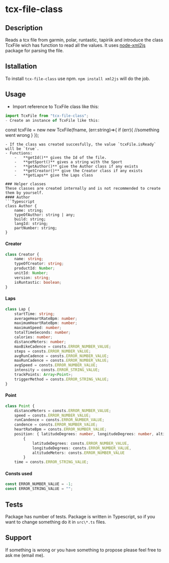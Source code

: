 # tcx-file-class

## Description

Reads a tcx file from garmin, polar, runtastic, tapiriik and introduce the class TcxFile wich has function to read all the values. It uses [node-xml2js](https://github.com/Leonidas-from-XIV/node-xml2js) package for parsing the file.

## Istallation

To install `tcx-file-class` use npm. 
```npm install xml2js``` will do the job.

## Usage

- Import reference to TcxFile class like this:
```Typescript
import TcxFile from "tcx-file-class";
- Create an instance of TcxFile like this: 
```
const tcxFile = new new TcxFile(fname, (err:string)=>{
    if (err){ //something went wrong
    }
});
```
- If the class was created succesfully, the value `tcxFile.isReady` will be `true`.
- Functions: 
    -   **getId()** gives the Id of the file.
    -   **getSport()** gives a string with the Sport 
    -   **getAuthor()** give the Author class if any exists
    -   **getCreator()** give the Creator class if any exists
    -   **getLaps** give the Laps class

### Helper classes
These classes are created internally and is not recommended to create them by yourself. 
#### Author
```Typescript
class Author {
    name: string;
    typeOfAuthor: string | any;
    build: string;
    langId: string;
    partNumber: string;
}
```
#### Creator
```Typescript
class Creator {
    name: string;
    typeOfCreator: string;
    productId: Number;
    unitId: Number;
    version: string;
    isRuntastic: boolean;
}
```
#### Laps
```Typescript
class Lap {
    startTime: string;
    averageHeartRateBpm: number;
    maximumHeartRateBpm: number;
    maximumSpeed: number;
    totalTimeSeconds: number;
    calories: number;
    distanceMeters: number;
    maxBikeCadence = consts.ERROR_NUMBER_VALUE;
    steps = consts.ERROR_NUMBER_VALUE;
    avgRunCadence = consts.ERROR_NUMBER_VALUE;
    maxRunCadence = consts.ERROR_NUMBER_VALUE;
    avgSpeed = consts.ERROR_NUMBER_VALUE;
    intensity = consts.ERROR_STRING_VALUE;
    trackPoints: Array<Point>;
    triggerMethod = consts.ERROR_STRING_VALUE;
}
```

#### Point
```Typescript
class Point {
    distanceMeters = consts.ERROR_NUMBER_VALUE;
    speed = consts.ERROR_NUMBER_VALUE;
    runCandence = consts.ERROR_NUMBER_VALUE;
    candence = consts.ERROR_NUMBER_VALUE;
    heartRateBpm = consts.ERROR_NUMBER_VALUE;
    position: { latitudeDegrees: number, longitudeDegrees: number, altitudeMeters: number } =
        {
            latitudeDegrees: consts.ERROR_NUMBER_VALUE,
            longitudeDegrees: consts.ERROR_NUMBER_VALUE,
            altitudeMeters: consts.ERROR_NUMBER_VALUE
        }
    time = consts.ERROR_STRING_VALUE;

```
#### Consts used
```Typescript
const ERROR_NUMBER_VALUE = -1;
const ERROR_STRING_VALUE = "";
```
## Tests

Package has number of tests. Package is written in Typescript, so if you want to change something do it in `src\*.ts` files.

## Support
If something is wrong or you have something to propose please feel free to ask me (email me).